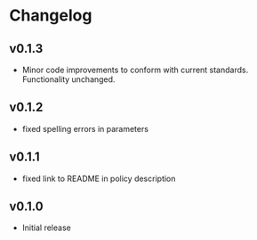 # Changelog

## v0.1.3

- Minor code improvements to conform with current standards. Functionality unchanged.

## v0.1.2

- fixed spelling errors in parameters

## v0.1.1

- fixed link to README in policy description

## v0.1.0

- Initial release
